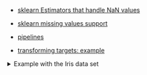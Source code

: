 - [sklearn Estimators that handle NaN values](https://scikit-learn.org/stable/modules/impute.html#estimators-that-handle-nan-values)

- [sklearn missing values support](https://scikit-learn.org/stable/modules/tree.html#missing-values-support)

- [pipelines](https://scikit-learn.org/stable/modules/compose.html#pipeline)

- [transforming targets: example](https://scikit-learn.org/stable/auto_examples/compose/plot_transformed_target.html#sphx-glr-auto-examples-compose-plot-transformed-target-py)

<details markdown="block">
<summary> Example with the Iris data set </summary>

```
from sklearn.datasets import load_iris
from sklearn import tree
from matplotlib import pyplot as plt
import numpy as np
iris = load_iris()

def convert_to_nan(array, percentage=0):
    """
    Randomly convert a percentage of entries in a 2D array to np.nan.
    
    Parameters:
    array (numpy.ndarray): Input 2D array
    percentage (float): Percentage of entries to convert to NaN (default: 0.1 for 10%)
    
    Returns:
    numpy.ndarray: Array with randomly selected entries converted to NaN
    """
    # Ensure the input is a numpy array
    array = np.array(array)
    
    # Calculate the number of elements to convert to NaN
    num_nan = int(percentage * array.size)
    
    # Generate random indices for NaN placement
    nan_indices = np.random.choice(array.size, num_nan, replace=False)
    
    # Create a copy of the array, flatten it, and set the selected indices to NaN
    result = array.copy().flatten()
    result[nan_indices] = np.nan
    
    # Reshape the array back to its original shape
    return result.reshape(array.shape)

X = convert_to_nan(iris.data)
print(X)
y = iris.target
print(' labels: ', iris.target_names)

#build decision tree
clf = tree.DecisionTreeClassifier(criterion='entropy', max_depth=4,min_samples_leaf=4,splitter='best')
#max_depth represents max level allowed in each tree, min_samples_leaf minumum samples storable in leaf node

#fit the tree to iris dataset
clf.fit(X,y)

#plot decision tree
fig, ax = plt.subplots(figsize=(10, 10)) #figsize value changes the size of plot
tree.plot_tree(clf,ax=ax,feature_names=['sepal length','sepal width','petal length','petal width'])
plt.show()
```

</details>
